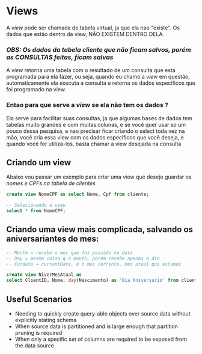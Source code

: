 # Views

A *view* pode ser chamada de tabela virtual, ja que ela nao "existe". Os dados que estão dentro da view, NÃO EXISTEM DENTRO DELA.

### ***OBS: Os dados da tabela cliente que não ficam salvos, porém as CONSULTAS feitas, ficam salvas***

A *view* retorna uma tabela com o resultado de um consulta que esta programada para ela fazer, ou seja, quando eu chamo a *view* em questão, automaticamente ela executa a consulta e retorna os dados especificos que foi programado na view.

### Entao para que serve a *view* se ela não tem os dados ?

Ela serve para facilitar suas consultas, ja que algumas bases de dados tem tabelas muito grandes e com muitas colunas, e se você quer usar so um pouco dessa pesquisa, e nao precisar ficar criando o select toda vez na mão, você cria essa view com os dados especificos que você deseja, e quando você for utiliza-los, basta chamar a view desejada na consulta

## Criando um view

Abaixo vou passar um exemplo para criar uma view que desejo guardar os *nomes e CPFs na tabela de clientes*

```SQL
create view NomeCPF as select Nome, Cpf from cliente;

-- Selecionando a view
select * from NomeCPF;
```

## Criando uma view mais complicada, salvando os aniversariantes do mes:

```SQL
-- Month = recebe o mes que foi passado na data
-- Day = mesma coisa q o month, porém recebe apenas o dia
-- Curdate = currentDate, é o mes corrente, mes atual que estamos

create view NiverMesAtual as
select ClientID, Nome, day(Nascimento) as 'Dia Aniversario' from cliente where month(Nascimento) = month(curdate());
```


## Useful Scenarios

- Needing to quickly create query-able objects over source data without explicitly stating schema
- When source data is partitioned and is large enough that partition pruning is required
- When only a specific set of columns are required to be exposed from the data source
